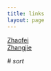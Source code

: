 ```yaml
---
title: links
layout: page
---
```


[Zhaofei](http://xuelangZF.github.io)  
[Zhangjie](http://zhjie231.github.io)  

*# sort*

